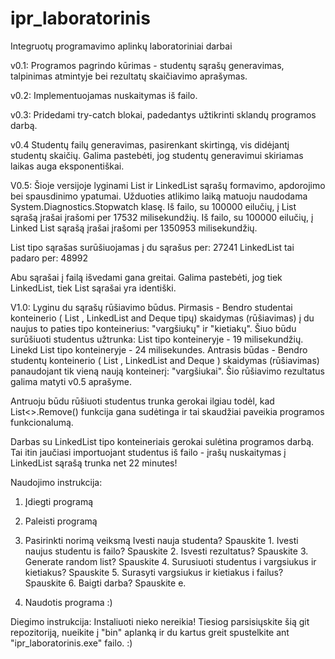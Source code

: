 # ipr_laboratorinis
Integruotų programavimo aplinkų laboratoriniai darbai

v0.1:
Programos pagrindo kūrimas - studentų sąrašų generavimas, talpinimas atmintyje bei rezultatų skaičiavimo aprašymas.

v0.2:
Implementuojamas nuskaitymas iš failo.

v0.3:
Pridedami try-catch blokai, padedantys užtikrinti sklandų programos darbą.

v0.4
Studentų failų generavimas, pasirenkant skirtingą, vis didėjantį studentų skaičių. Galima pastebėti, jog studentų generavimui skiriamas laikas auga eksponentiškai.

V0.5:
Šioje versijoje lyginami List ir LinkedList sąrašų formavimo, apdorojimo bei spausdinimo ypatumai.
Užduoties atlikimo laiką matuoju naudodama System.Diagnostics.Stopwatch klasę.
Iš failo, su 100000 eilučių, į List sąrašą įrašai įrašomi per 17532 milisekundžių.
Iš failo, su 100000 eilučių, į Linked List sąrašą įrašai įrašomi per 1350953 milisekundžių.

List tipo sąrašas surūšiuojamas į du sąrašus per: 27241
LinkedList tai padaro per: 48992

Abu sąrašai į failą išvedami gana greitai.
Galima pastebėti, jog tiek LinkedList, tiek List sąrašai yra identiški.

V1.0:
Lyginu du sąrašų rūšiavimo būdus.
Pirmasis -  Bendro studentai konteinerio ( List , LinkedList and Deque tipų) skaidymas (rūšiavimas) į du naujus to paties tipo konteinerius: "vargšiukų" ir "kietiakų". Šiuo būdu surūšiuoti studentus užtrunka:
List tipo konteineryje - 19 milisekundžių.
Linekd List tipo konteineryje - 24 milisekundes.
Antrasis būdas - Bendro studentų konteinerio ( List , LinkedList and Deque ) skaidymas (rūšiavimas) panaudojant tik vieną naują konteinerį: "vargšiukai". Šio rūšiavimo rezultatus galima matyti v0.5 aprašyme.

Antruoju būdu rūšiuoti studentus trunka gerokai ilgiau todėl, kad List<>.Remove() funkcija gana sudėtinga ir tai skaudžiai paveikia programos funkcionalumą.

Darbas su LinkedList tipo konteineriais gerokai sulėtina programos darbą. Tai itin jaučiasi importuojant studentus iš failo - įrašų nuskaitymas į LinkedList sąrašą trunka net 22 minutes!

Naudojimo instrukcija:
1. Įdiegti programą
2. Paleisti programą
3. Pasirinkti norimą veiksmą
      Ivesti nauja studenta? Spauskite 1.
      Ivesti naujus studentu is failo? Spauskite 2.
      Isvesti rezultatus? Spauskite 3.
      Generate random list? Spauskite 4.
      Surusiuoti studentus i vargsiukus ir kietiakus? Spauskite 5.
      Surasyti vargsiukus ir kietiakus i failus? Spauskite 6.
      Baigti darba? Spauskite e.
      
4. Naudotis programa :)

Diegimo instrukcija:
Instaliuoti nieko nereikia!
Tiesiog parsisiųskite šią git repozitoriją, nueikite į "bin" aplanką ir du kartus greit spustelkite ant "ipr_laboratorinis.exe" failo. :)
